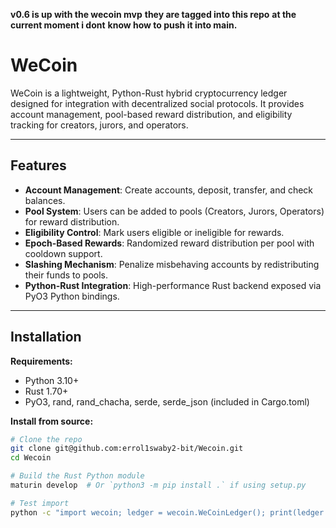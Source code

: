 **v0.6 is up with the wecoin mvp**
**they are tagged into this repo**
**at the current moment i dont** **know how to push it into main.**
# WeCoin

WeCoin is a lightweight, Python-Rust hybrid cryptocurrency ledger designed for integration with decentralized social protocols. It provides account management, pool-based reward distribution, and eligibility tracking for creators, jurors, and operators.

---

## **Features**

- **Account Management**: Create accounts, deposit, transfer, and check balances.
- **Pool System**: Users can be added to pools (Creators, Jurors, Operators) for reward distribution.
- **Eligibility Control**: Mark users eligible or ineligible for rewards.
- **Epoch-Based Rewards**: Randomized reward distribution per pool with cooldown support.
- **Slashing Mechanism**: Penalize misbehaving accounts by redistributing their funds to pools.
- **Python-Rust Integration**: High-performance Rust backend exposed via PyO3 Python bindings.

---

## **Installation**

**Requirements:**

- Python 3.10+
- Rust 1.70+
- PyO3, rand, rand_chacha, serde, serde_json (included in Cargo.toml)

**Install from source:**

```bash
# Clone the repo
git clone git@github.com:errol1swaby2-bit/Wecoin.git
cd Wecoin

# Build the Rust Python module
maturin develop  # Or `python3 -m pip install .` if using setup.py

# Test import
python -c "import wecoin; ledger = wecoin.WeCoinLedger(); print(ledger.balance('Alice'))"
